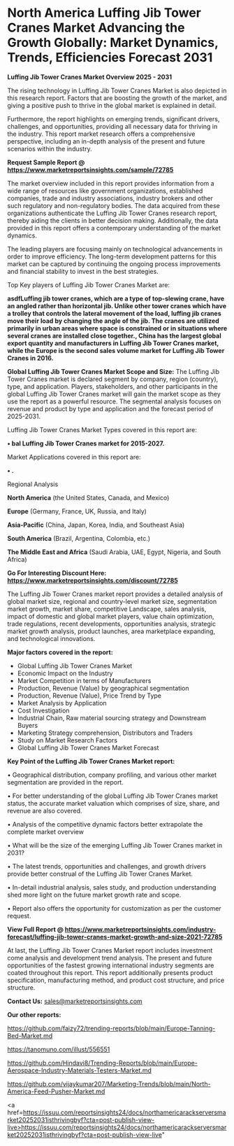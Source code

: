 # North America Luffing Jib Tower Cranes Market Advancing the Growth Globally: Market Dynamics, Trends, Efficiencies Forecast 2031

<Strong> Luffing Jib Tower Cranes Market Overview 2025 - 2031</strong>

The rising technology in Luffing Jib Tower Cranes Market is also depicted in this research report. Factors that are boosting the growth of the market, and giving a positive push to thrive in the global market is explained in detail.

Furthermore, the report highlights on emerging trends, significant drivers, challenges, and opportunities, providing all necessary data for thriving in the industry. This report market research offers a comprehensive perspective, including an in-depth analysis of the present and future scenarios within the industry.

<strong>Request Sample Report @ <a href=https://www.marketreportsinsights.com/sample/72785>https://www.marketreportsinsights.com/sample/72785</a></strong>

The market overview included in this report provides information from a wide range of resources like government organizations, established companies, trade and industry associations, industry brokers and other such regulatory and non-regulatory bodies. The data acquired from these organizations authenticate the Luffing Jib Tower Cranes research report, thereby aiding the clients in better decision making. Additionally, the data provided in this report offers a contemporary understanding of the market dynamics.

The leading players are focusing mainly on technological advancements in order to improve efficiency. The long-term development patterns for this market can be captured by continuing the ongoing process improvements and financial stability to invest in the best strategies.

Top Key players of Luffing Jib Tower Cranes Market are:

<strong>asdfLuffing jib tower cranes, which are a type of top-slewing crane, have an angled rather than horizontal jib. Unlike other tower cranes which have a trolley that controls the lateral movement of the load, luffing jib cranes move their load by changing the angle of the jib. The cranes are utilized primarily in urban areas where space is constrained or in situations where several cranes are installed close together., China has the largest global export quantity and manufacturers in Luffing Jib Tower Cranes market, while the Europe is the second sales volume market for Luffing Jib Tower Cranes in 2016. </strong>

<strong><b>Global Luffing Jib Tower Cranes Market Scope and Size:</b></strong>
The Luffing Jib Tower Cranes market is declared segment by company, region (country), type, and application. Players, stakeholders, and other participants in the global Luffing Jib Tower Cranes market will gain the market scope as they use the report as a powerful resource. The segmental analysis focuses on revenue and product by type and application and the forecast period of 2025-2031.

Luffing Jib Tower Cranes Market Types covered in this report are:

<strong>• bal Luffing Jib Tower Cranes market for 2015-2027.</strong>

Market Applications covered in this report are:

<strong>• .</strong> 

Regional Analysis

<strong>North America</strong> (the United States, Canada, and Mexico)

<strong>Europe</strong> (Germany, France, UK, Russia, and Italy)

<strong>Asia-Pacific</strong> (China, Japan, Korea, India, and Southeast Asia)

<strong>South America</strong> (Brazil, Argentina, Colombia, etc.)

<strong>The Middle East and Africa</strong> (Saudi Arabia, UAE, Egypt, Nigeria, and South Africa)

<strong>Go For Interesting Discount Here: <a href=https://www.marketreportsinsights.com/discount/72785>https://www.marketreportsinsights.com/discount/72785</a></strong>

The Luffing Jib Tower Cranes market report provides a detailed analysis of global market size, regional and country-level market size, segmentation market growth, market share, competitive Landscape, sales analysis, impact of domestic and global market players, value chain optimization, trade regulations, recent developments, opportunities analysis, strategic market growth analysis, product launches, area marketplace expanding, and technological innovations.

<strong><b>Major factors covered in the report:</b></strong>
<ul>
  <li>Global Luffing Jib Tower Cranes Market </li>
  <li>Economic Impact on the Industry</li>
  <li>Market Competition in terms of Manufacturers</li>
  <li>Production, Revenue (Value) by geographical segmentation</li>
  <li>Production, Revenue (Value), Price Trend by Type</li>
  <li>Market Analysis by Application</li>
  <li>Cost Investigation</li>
  <li>Industrial Chain, Raw material sourcing strategy and Downstream Buyers</li>
  <li>Marketing Strategy comprehension, Distributors and Traders</li>
  <li>Study on Market Research Factors</li>
  <li>Global Luffing Jib Tower Cranes Market Forecast</li>
</ul>

<strong><b>Key Point of the Luffing Jib Tower Cranes Market report:</b></strong>

• Geographical distribution, company profiling, and various other market segmentation are provided in the report.

• For better understanding of the global Luffing Jib Tower Cranes market status, the accurate market valuation which comprises of size, share, and revenue are also covered.

• Analysis of the competitive dynamic factors better extrapolate the complete market overview

• What will be the size of the emerging Luffing Jib Tower Cranes market in 2031?

• The latest trends, opportunities and challenges, and growth drivers provide better construal of the Luffing Jib Tower Cranes Market.

• In-detail industrial analysis, sales study, and production understanding shed more light on the future market growth rate and scope.

• Report also offers the opportunity for customization as per the customer request.

<strong><b>View Full Report @ <a href=https://www.marketreportsinsights.com/industry-forecast/luffing-jib-tower-cranes-market-growth-and-size-2021-72785>https://www.marketreportsinsights.com/industry-forecast/luffing-jib-tower-cranes-market-growth-and-size-2021-72785</a></b></strong>


At last, the Luffing Jib Tower Cranes Market report includes investment come analysis and development trend analysis. The present and future opportunities of the fastest growing international industry segments are coated throughout this report. This report additionally presents product specification, manufacturing method, and product cost structure, and price structure.

<strong>Contact Us:</strong>
sales@marketreportsinsights.com

<strong>Our other reports:</strong>

<a href=https://github.com/faizy72/trending-reports/blob/main/Europe-Tanning-Bed-Market.md>https://github.com/faizy72/trending-reports/blob/main/Europe-Tanning-Bed-Market.md</a>

<a href=https://tanomuno.com/illust/556551>https://tanomuno.com/illust/556551</a>

<a href=https://github.com/Hindavi8/Trending-Reports/blob/main/Europe-Aerospace-Industry-Materials-Testers-Market.md>https://github.com/Hindavi8/Trending-Reports/blob/main/Europe-Aerospace-Industry-Materials-Testers-Market.md</a>

<a href=https://github.com/vijaykumar207/Marketing-Trends/blob/main/North-America-Feed-Pusher-Market.md>https://github.com/vijaykumar207/Marketing-Trends/blob/main/North-America-Feed-Pusher-Market.md</a>

<a href=https://issuu.com/reportsinsights24/docs/northamericarackserversmarket20252031isthrivingbyf?cta=post-publish-view-live>https://issuu.com/reportsinsights24/docs/northamericarackserversmarket20252031isthrivingbyf?cta=post-publish-view-live</a>"
